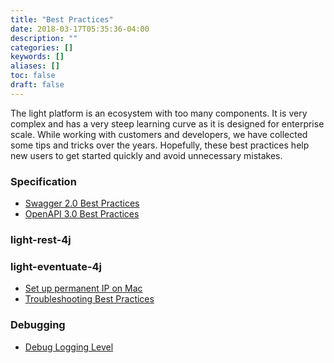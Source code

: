 ```yaml
---
title: "Best Practices"
date: 2018-03-17T05:35:36-04:00
description: ""
categories: []
keywords: []
aliases: []
toc: false
draft: false
---
```


The light platform is an ecosystem with too many components. It is very complex and has a very steep learning curve as 
it is designed for enterprise scale. While working with customers and developers, we have collected some tips and tricks 
over the years. Hopefully, these best practices help new users to get started quickly and avoid unnecessary mistakes.
 

### Specification

- [Swagger 2.0 Best Practices](/development/best-practices/swagger2/)
- [OpenAPI 3.0 Best Practices](/development/best-practices/openapi3/)

### light-rest-4j


### light-eventuate-4j
- [Set up permanent IP on Mac](/development/best-practices/mac-perm-ip/)
- [Troubleshooting Best Practices](/development/best-practices/eventuate-troubleshooting/)

### Debugging

- [Debug Logging Level](/development/best-practices/debug-log/)